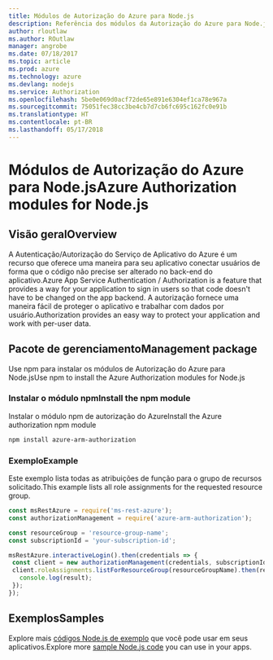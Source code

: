 ```yaml
---
title: Módulos de Autorização do Azure para Node.js
description: Referência dos módulos da Autorização do Azure para Node.js
author: rloutlaw
ms.author: ROutlaw
manager: angrobe
ms.date: 07/18/2017
ms.topic: article
ms.prod: azure
ms.technology: azure
ms.devlang: nodejs
ms.service: Authorization
ms.openlocfilehash: 5be0e069d0acf72de65e891e6304ef1ca78e967a
ms.sourcegitcommit: 75051fec38cc3be4cb7d7cb6fc695c162fc0e91b
ms.translationtype: HT
ms.contentlocale: pt-BR
ms.lasthandoff: 05/17/2018
---
```

# <a name="azure-authorization-modules-for-nodejs"></a><span data-ttu-id="5c022-103">Módulos de Autorização do Azure para Node.js</span><span class="sxs-lookup"><span data-stu-id="5c022-103">Azure Authorization modules for Node.js</span></span>

## <a name="overview"></a><span data-ttu-id="5c022-104">Visão geral</span><span class="sxs-lookup"><span data-stu-id="5c022-104">Overview</span></span>

<span data-ttu-id="5c022-105">A Autenticação/Autorização do Serviço de Aplicativo do Azure é um recurso que oferece uma maneira para seu aplicativo conectar usuários de forma que o código não precise ser alterado no back-end do aplicativo.</span><span class="sxs-lookup"><span data-stu-id="5c022-105">Azure App Service Authentication / Authorization is a feature that provides a way for your application to sign in users so that code doesn't have to be changed on the app backend.</span></span> <span data-ttu-id="5c022-106">A autorização fornece uma maneira fácil de proteger o aplicativo e trabalhar com dados por usuário.</span><span class="sxs-lookup"><span data-stu-id="5c022-106">Authorization provides an easy way to protect your application and work with per-user data.</span></span>

## <a name="management-package"></a><span data-ttu-id="5c022-107">Pacote de gerenciamento</span><span class="sxs-lookup"><span data-stu-id="5c022-107">Management package</span></span>

<span data-ttu-id="5c022-108">Use npm para instalar os módulos de Autorização do Azure para Node.js</span><span class="sxs-lookup"><span data-stu-id="5c022-108">Use npm to install the Azure Authorization modules for Node.js</span></span>

### <a name="install-the-npm-module"></a><span data-ttu-id="5c022-109">Instalar o módulo npm</span><span class="sxs-lookup"><span data-stu-id="5c022-109">Install the npm module</span></span>

<span data-ttu-id="5c022-110">Instalar o módulo npm de autorização do Azure</span><span class="sxs-lookup"><span data-stu-id="5c022-110">Install the Azure authorization npm module</span></span>

```bash
npm install azure-arm-authorization
```

### <a name="example"></a><span data-ttu-id="5c022-111">Exemplo</span><span class="sxs-lookup"><span data-stu-id="5c022-111">Example</span></span>

<span data-ttu-id="5c022-112">Este exemplo lista todas as atribuições de função para o grupo de recursos solicitado.</span><span class="sxs-lookup"><span data-stu-id="5c022-112">This example lists all role assignments for the requested resource group.</span></span>

```javascript
const msRestAzure = require('ms-rest-azure');
const authorizationManagement = require('azure-arm-authorization');

const resourceGroup = 'resource-group-name';
const subscriptionId = 'your-subscription-id';

msRestAzure.interactiveLogin().then(credentials => {
 const client = new authorizationManagement(credentials, subscriptionId);
 client.roleAssignments.listForResourceGroup(resourceGroupName).then(result => {
   console.log(result);
 });
});
```

## <a name="samples"></a><span data-ttu-id="5c022-113">Exemplos</span><span class="sxs-lookup"><span data-stu-id="5c022-113">Samples</span></span>

<span data-ttu-id="5c022-114">Explore mais [códigos Node.js de exemplo](https://azure.microsoft.com/resources/samples/?platform=nodejs) que você pode usar em seus aplicativos.</span><span class="sxs-lookup"><span data-stu-id="5c022-114">Explore more [sample Node.js code](https://azure.microsoft.com/resources/samples/?platform=nodejs) you can use in your apps.</span></span>
